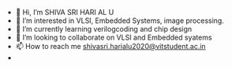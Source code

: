 - 👋 Hi, I’m SHIVA SRI HARI AL U
- 👀 I’m interested in VLSI, Embedded Systems, image processing.
- 🌱 I’m currently learning verilogcoding and chip design
- 💞️ I’m looking to collaborate on VLSI and Embedded syatems
- 📫 How to reach me shivasri.harialu2020@vitstudent.ac.in
- 

